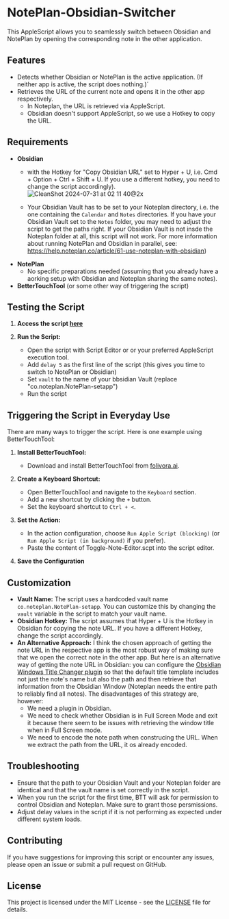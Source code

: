 # NotePlan-Obsidian-Switcher
This AppleScript allows you to seamlessly switch between Obsidian and NotePlan by opening the corresponding note in the other application. 

## Features

- Detects whether Obsidian or NotePlan is the active application. (If neither app is active, the script does nothing.)´
- Retrieves the URL of the current note and opens it in the other app respectively.
   - In Noteplan, the URL is retrieved via AppleScript.
   - Obsidian doesn't support AppleScript, so we use a Hotkey to copy the URL.

## Requirements

- **Obsidian**
   - with the Hotkey for "Copy Obsidian URL" set to Hyper + U, i.e. Cmd + Option + Ctrl + Shift + U. If you use a different hotkey, you need to change the script accordingly). ![CleanShot 2024-07-31 at 02 11 40@2x](https://github.com/user-attachments/assets/0a78feda-e64c-4d13-9f09-4329a050a8ff)

   - Your Obsidian Vault has to be set to your Noteplan directory, i.e. the one containing the `Calendar` and `Notes` directories. If you have your Obsidian Vault set to the `Notes` folder, you may need to adjust the script to get the paths right. If your Obsidian Vault is not insde the Noteplan folder at all, this script will not work. For more information about running NotePlan and Obsidian in parallel, see: https://help.noteplan.co/article/61-use-noteplan-with-obsidian)
- **NotePlan**
  - No specific preparations needed (assuming that you already have a aorking setup with Obsidian and Noteplan sharing the same notes).
- **BetterTouchTool** (or some other way of triggering the script)

## Testing the Script

1. **Access the script [here](https://github.com/tophee/Note-Editor-Switcher/blob/main/Toggle-Note-Editor.scpt)**

2. **Run the Script:**
   - Open the script with Script Editor or or your preferred AppleScript execution tool.
   - Add `delay 5` as the first line of the script (this gives you time to switch to NotePlan or Obsidian)
   - Set `vault` to the name of your bbsidian Vault (replace "co.noteplan.NotePlan-setapp")
   - Run the script 

## Triggering the Script in Everyday Use

There are many ways to trigger the script. Here is one example using BetterTouchTool:

1. **Install BetterTouchTool:**
   - Download and install BetterTouchTool from [folivora.ai](https://folivora.ai/).

2. **Create a Keyboard Shortcut:**
   - Open BetterTouchTool and navigate to the `Keyboard` section.
   - Add a new shortcut by clicking the `+` button.
   - Set the keyboard shortcut to `Ctrl + <`.

3. **Set the Action:**
   - In the action configuration, choose `Run Apple Script (blocking)` (or `Run Apple Script (in background)` if you prefer).
   - Paste the content of Toggle-Note-Editor.scpt into the script editor.

4. **Save the Configuration**

## Customization

- **Vault Name:**
The script uses a hardcoded vault name `co.noteplan.NotePlan-setapp`. You can customize this by changing the `vault` variable in the script to match your vault name.
- **Obsidian Hotkey:**
The script assumes that Hyper + U is the Hotkey in Obsidian for copying the note URL. If you have a different Hotkey, change the script accordingly.
- **An Alternative Approach:**
I think the chosen approach of getting the note URL in the respective app is the most robust way of making sure that we open the correct note in the other app. But here is an alternative way of getting the note URL in Obsidian: you can configure the [Obsidian Windows Title Changer plugin](https://github.com/jplattel/open-note-to-window-title) so that the default title template includes not just the note's name but also the path and then retrieve that information from the Obsidian Window (Noteplan needs the entire path to reliably find all notes). The disadvantages of this strategy are, however:
  - We need a plugin in Obsidian.
  - We need to check whether Obsidian is in Full Screen Mode and exit it because there seem to be issues with retrieving the window title when in Full Screen mode.
  - We need to encode the note path when construcing the URL. When we extract the path from the URL, it os already encoded. 

## Troubleshooting

- Ensure that the path to your Obsidian Vault and your Noteplan folder are identical and that the vault name is set correctly in the script. 
- When you run the script for the first time, BTT will ask for permission to control Obsidian and Noteplan. Make sure to grant those persmissions. 
- Adjust delay values in the script if it is not performing as expected under different system loads.



## Contributing

If you have suggestions for improving this script or encounter any issues, please open an issue or submit a pull request on GitHub.

## License

This project is licensed under the MIT License - see the [LICENSE](LICENSE) file for details.

